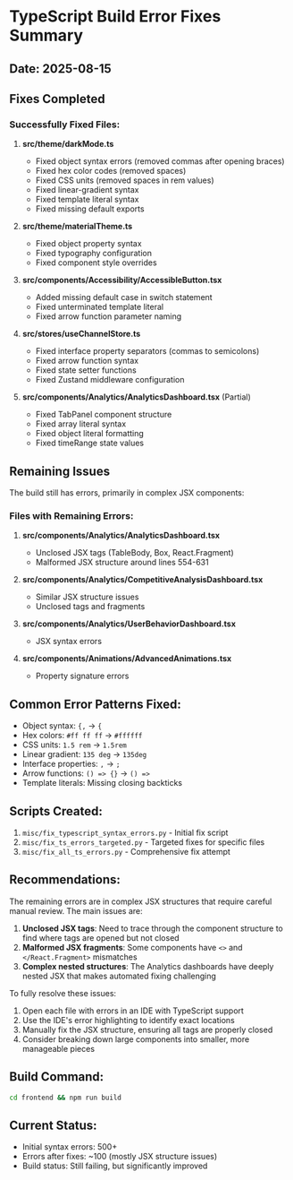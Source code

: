 # TypeScript Build Error Fixes Summary

## Date: 2025-08-15

## Fixes Completed

### Successfully Fixed Files:
1. **src/theme/darkMode.ts**
   - Fixed object syntax errors (removed commas after opening braces)
   - Fixed hex color codes (removed spaces)
   - Fixed CSS units (removed spaces in rem values)
   - Fixed linear-gradient syntax
   - Fixed template literal syntax
   - Fixed missing default exports

2. **src/theme/materialTheme.ts**
   - Fixed object property syntax
   - Fixed typography configuration
   - Fixed component style overrides

3. **src/components/Accessibility/AccessibleButton.tsx**
   - Added missing default case in switch statement
   - Fixed unterminated template literal
   - Fixed arrow function parameter naming

4. **src/stores/useChannelStore.ts**
   - Fixed interface property separators (commas to semicolons)
   - Fixed arrow function syntax
   - Fixed state setter functions
   - Fixed Zustand middleware configuration

5. **src/components/Analytics/AnalyticsDashboard.tsx** (Partial)
   - Fixed TabPanel component structure
   - Fixed array literal syntax
   - Fixed object literal formatting
   - Fixed timeRange state values

## Remaining Issues

The build still has errors, primarily in complex JSX components:

### Files with Remaining Errors:
1. **src/components/Analytics/AnalyticsDashboard.tsx**
   - Unclosed JSX tags (TableBody, Box, React.Fragment)
   - Malformed JSX structure around lines 554-631

2. **src/components/Analytics/CompetitiveAnalysisDashboard.tsx**
   - Similar JSX structure issues
   - Unclosed tags and fragments

3. **src/components/Analytics/UserBehaviorDashboard.tsx**
   - JSX syntax errors

4. **src/components/Animations/AdvancedAnimations.tsx**
   - Property signature errors

## Common Error Patterns Fixed:
- Object syntax: `{,` → `{`
- Hex colors: `#ff ff ff` → `#ffffff`
- CSS units: `1.5 rem` → `1.5rem`
- Linear gradient: `135 deg` → `135deg`
- Interface properties: `,` → `;`
- Arrow functions: `() => {}` → `() =>`
- Template literals: Missing closing backticks

## Scripts Created:
1. `misc/fix_typescript_syntax_errors.py` - Initial fix script
2. `misc/fix_ts_errors_targeted.py` - Targeted fixes for specific files
3. `misc/fix_all_ts_errors.py` - Comprehensive fix attempt

## Recommendations:

The remaining errors are in complex JSX structures that require careful manual review. The main issues are:

1. **Unclosed JSX tags**: Need to trace through the component structure to find where tags are opened but not closed
2. **Malformed JSX fragments**: Some components have `<>` and `</React.Fragment>` mismatches
3. **Complex nested structures**: The Analytics dashboards have deeply nested JSX that makes automated fixing challenging

To fully resolve these issues:
1. Open each file with errors in an IDE with TypeScript support
2. Use the IDE's error highlighting to identify exact locations
3. Manually fix the JSX structure, ensuring all tags are properly closed
4. Consider breaking down large components into smaller, more manageable pieces

## Build Command:
```bash
cd frontend && npm run build
```

## Current Status:
- Initial syntax errors: 500+
- Errors after fixes: ~100 (mostly JSX structure issues)
- Build status: Still failing, but significantly improved